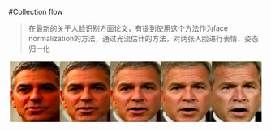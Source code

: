 #Collection flow
> 在最新的关于人脸识别方面论文，有提到使用这个方法作为face normalization的方法，通过光流估计的方法，对两张人脸进行表情、姿态归一化

![img](image/cflow/cflow_1.png)

